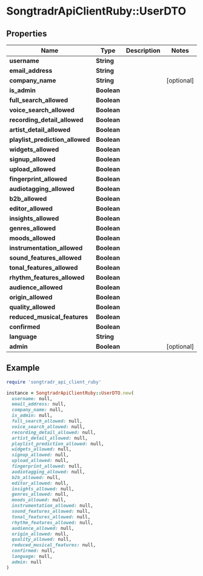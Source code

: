 # SongtradrApiClientRuby::UserDTO

## Properties

| Name | Type | Description | Notes |
| ---- | ---- | ----------- | ----- |
| **username** | **String** |  |  |
| **email_address** | **String** |  |  |
| **company_name** | **String** |  | [optional] |
| **is_admin** | **Boolean** |  |  |
| **full_search_allowed** | **Boolean** |  |  |
| **voice_search_allowed** | **Boolean** |  |  |
| **recording_detail_allowed** | **Boolean** |  |  |
| **artist_detail_allowed** | **Boolean** |  |  |
| **playlist_prediction_allowed** | **Boolean** |  |  |
| **widgets_allowed** | **Boolean** |  |  |
| **signup_allowed** | **Boolean** |  |  |
| **upload_allowed** | **Boolean** |  |  |
| **fingerprint_allowed** | **Boolean** |  |  |
| **audiotagging_allowed** | **Boolean** |  |  |
| **b2b_allowed** | **Boolean** |  |  |
| **editor_allowed** | **Boolean** |  |  |
| **insights_allowed** | **Boolean** |  |  |
| **genres_allowed** | **Boolean** |  |  |
| **moods_allowed** | **Boolean** |  |  |
| **instrumentation_allowed** | **Boolean** |  |  |
| **sound_features_allowed** | **Boolean** |  |  |
| **tonal_features_allowed** | **Boolean** |  |  |
| **rhythm_features_allowed** | **Boolean** |  |  |
| **audience_allowed** | **Boolean** |  |  |
| **origin_allowed** | **Boolean** |  |  |
| **quality_allowed** | **Boolean** |  |  |
| **reduced_musical_features** | **Boolean** |  |  |
| **confirmed** | **Boolean** |  |  |
| **language** | **String** |  |  |
| **admin** | **Boolean** |  | [optional] |

## Example

```ruby
require 'songtradr_api_client_ruby'

instance = SongtradrApiClientRuby::UserDTO.new(
  username: null,
  email_address: null,
  company_name: null,
  is_admin: null,
  full_search_allowed: null,
  voice_search_allowed: null,
  recording_detail_allowed: null,
  artist_detail_allowed: null,
  playlist_prediction_allowed: null,
  widgets_allowed: null,
  signup_allowed: null,
  upload_allowed: null,
  fingerprint_allowed: null,
  audiotagging_allowed: null,
  b2b_allowed: null,
  editor_allowed: null,
  insights_allowed: null,
  genres_allowed: null,
  moods_allowed: null,
  instrumentation_allowed: null,
  sound_features_allowed: null,
  tonal_features_allowed: null,
  rhythm_features_allowed: null,
  audience_allowed: null,
  origin_allowed: null,
  quality_allowed: null,
  reduced_musical_features: null,
  confirmed: null,
  language: null,
  admin: null
)
```

